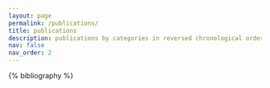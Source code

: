 ```yaml
---
layout: page
permalink: /publications/
title: publications
description: publications by categories in reversed chronological order. generated by jekyll-scholar.
nav: false
nav_order: 2
---
```


<div class="publications">

{% bibliography %}

</div>
